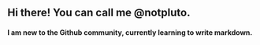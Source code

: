 ## Hi there! You can call me @notpluto.
#### I am new to the Github community, currently learning to write markdown.
